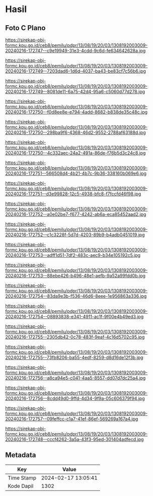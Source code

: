 # Hasil

## Foto C Plano

https://sirekap-obj-formc.kpu.go.id/ceb8/pemilu/pdpr/13/08/19/20/03/1308192003009-20240216-172747--c9e19949-31e3-4cdd-9c6d-fe634642628a.jpg

https://sirekap-obj-formc.kpu.go.id/ceb8/pemilu/pdpr/13/08/19/20/03/1308192003009-20240216-172749--7203dad6-1d6d-4037-ba43-be83cf7c56b6.jpg

https://sirekap-obj-formc.kpu.go.id/ceb8/pemilu/pdpr/13/08/19/20/03/1308192003009-20240216-172749--8081de11-6a75-42d4-95a6-c5060d77d278.jpg

https://sirekap-obj-formc.kpu.go.id/ceb8/pemilu/pdpr/13/08/19/20/03/1308192003009-20240216-172750--f0d8ee8e-e794-4add-8682-b838de35c48c.jpg

https://sirekap-obj-formc.kpu.go.id/ceb8/pemilu/pdpr/13/08/19/20/03/1308192003009-20240216-172750--298ba9f6-4368-46d2-9552-2788af63188d.jpg

https://sirekap-obj-formc.kpu.go.id/ceb8/pemilu/pdpr/13/08/19/20/03/1308192003009-20240216-172750--4c332aec-24a2-491a-86de-f76b5d3c24c8.jpg

https://sirekap-obj-formc.kpu.go.id/ceb8/pemilu/pdpr/13/08/19/20/03/1308192003009-20240216-172751--566508d4-4b21-4b7c-9b36-338160b069e6.jpg

https://sirekap-obj-formc.kpu.go.id/ceb8/pemilu/pdpr/13/08/19/20/03/1308192003009-20240216-172751--d3e99828-12c5-4938-bfc8-f7fccfd46f98.jpg

https://sirekap-obj-formc.kpu.go.id/ceb8/pemilu/pdpr/13/08/19/20/03/1308192003009-20240216-172752--a0e02be7-f677-4242-ab6a-eca85452aad2.jpg

https://sirekap-obj-formc.kpu.go.id/ceb8/pemilu/pdpr/13/08/19/20/03/1308192003009-20240216-172752--c1c3228f-5d7d-4203-89b9-b4adb0451019.jpg

https://sirekap-obj-formc.kpu.go.id/ceb8/pemilu/pdpr/13/08/19/20/03/1308192003009-20240216-172753--adff1d51-7df2-483c-aec9-b34e105192c5.jpg

https://sirekap-obj-formc.kpu.go.id/ceb8/pemilu/pdpr/13/08/19/20/03/1308192003009-20240216-172753--88ebe426-b496-48e1-aefb-9a52a99fdd0b.jpg

https://sirekap-obj-formc.kpu.go.id/ceb8/pemilu/pdpr/13/08/19/20/03/1308192003009-20240216-172754--83da9e3b-f536-46d6-8eee-1e956863a336.jpg

https://sirekap-obj-formc.kpu.go.id/ceb8/pemilu/pdpr/13/08/19/20/03/1308192003009-20240216-172754--08893838-e341-4911-ac1f-9f00e4b49ed3.jpg

https://sirekap-obj-formc.kpu.go.id/ceb8/pemilu/pdpr/13/08/19/20/03/1308192003009-20240216-172755--2305db42-0c78-483f-9eaf-4c16d5702c95.jpg

https://sirekap-obj-formc.kpu.go.id/ceb8/pemilu/pdpr/13/08/19/20/03/1308192003009-20240216-172755--73fb8206-ba55-4edf-8259-d8d16de12f3b.jpg

https://sirekap-obj-formc.kpu.go.id/ceb8/pemilu/pdpr/13/08/19/20/03/1308192003009-20240216-172756--a8ca94e5-c041-4aa5-8557-dd07d7dc25a4.jpg

https://sirekap-obj-formc.kpu.go.id/ceb8/pemilu/pdpr/13/08/19/20/03/1308192003009-20240216-172756--8cdd49d0-9ffd-4d34-9f9a-05c606379f94.jpg

https://sirekap-obj-formc.kpu.go.id/ceb8/pemilu/pdpr/13/08/19/20/03/1308192003009-20240216-172757--09feffcc-c1a7-41ef-86ef-569269a167a4.jpg

https://sirekap-obj-formc.kpu.go.id/ceb8/pemilu/pdpr/13/08/19/20/03/1308192003009-20240216-172748--cccf4262-3a5a-43f3-95ed-301404adfecd.jpg


## Metadata

| Key        | Value               |
| ---------- | ------------------- |
| Time Stamp | 2024-02-17 13:05:41 |
| Kode Dapil | 1302                |



